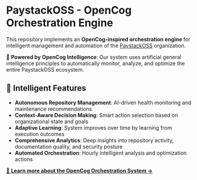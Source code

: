 # PaystackOSS - OpenCog Orchestration Engine

This repository implements an **OpenCog-inspired orchestration engine** for intelligent management and automation of the [PaystackOSS](https://github.com/PaystackOSS) organization. 

🤖 **Powered by OpenCog Intelligence**: Our system uses artificial general intelligence principles to automatically monitor, analyze, and optimize the entire PaystackOSS ecosystem.

## 🧠 Intelligent Features

- **Autonomous Repository Management**: AI-driven health monitoring and maintenance recommendations
- **Context-Aware Decision Making**: Smart action selection based on organizational state and goals
- **Adaptive Learning**: System improves over time by learning from execution outcomes
- **Comprehensive Analytics**: Deep insights into repository activity, documentation quality, and security posture
- **Automated Orchestration**: Hourly intelligent analysis and optimization actions

[📖 **Learn more about the OpenCog Orchestration System →**](./OPENCOG_ORCHESTRATION.md)